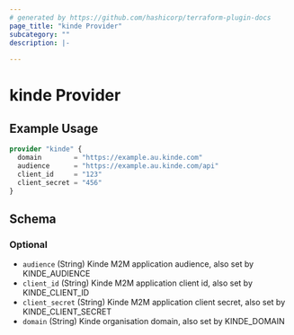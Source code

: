 ```yaml
---
# generated by https://github.com/hashicorp/terraform-plugin-docs
page_title: "kinde Provider"
subcategory: ""
description: |-
  
---
```


# kinde Provider



## Example Usage

```terraform
provider "kinde" {
  domain        = "https://example.au.kinde.com"
  audience      = "https://example.au.kinde.com/api"
  client_id     = "123"
  client_secret = "456"
}
```

<!-- schema generated by tfplugindocs -->
## Schema

### Optional

- `audience` (String) Kinde M2M application audience, also set by KINDE_AUDIENCE
- `client_id` (String) Kinde M2M application client id, also set by KINDE_CLIENT_ID
- `client_secret` (String) Kinde M2M application client secret, also set by KINDE_CLIENT_SECRET
- `domain` (String) Kinde organisation domain, also set by KINDE_DOMAIN
